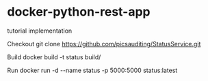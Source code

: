 # docker-python-rest-app
tutorial implementation

Checkout
git clone https://github.com/picsauditing/StatusService.git

Build
docker build -t status build/

Run
docker run -d --name status -p 5000:5000 status:latest
